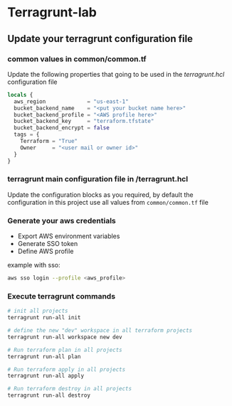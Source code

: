 # Terragrunt-lab

## Update your terragrunt configuration file

### common values in common/common.tf

Update the following properties that going to be used in the *terragrunt.hcl* configuration file

```tf
locals {
  aws_region             = "us-east-1"
  bucket_backend_name    = "<put your bucket name here>"
  bucket_backend_profile = "<AWS profile here>"
  bucket_backend_key     = "terraform.tfstate"
  bucket_backend_encrypt = false
  tags = {
    Terraform = "True"
    Owner     = "<user mail or owner id>"
  }
}

```
### terragrunt main configuration file in /terragrunt.hcl

Update the configuration blocks as you required, by default the configuration in this project use all values from `common/common.tf` file

### Generate your aws credentials
- Export AWS environment variables
- Generate SSO token 
- Define AWS profile

example with sso:
```sh
aws sso login --profile <aws_profile>
```

### Execute terragrunt commands
```sh
# init all projects
terragrunt run-all init
```
```sh
# define the new "dev" workspace in all terraform projects
terragrunt run-all workspace new dev
```

```sh
# Run terraform plan in all projects
terragrunt run-all plan
```

```sh
# Run terraform apply in all projects
terragrunt run-all apply
```

```sh
# Run terraform destroy in all projects
terragrunt run-all destroy
```